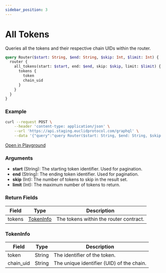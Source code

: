 ```yaml
---
sidebar_position: 3
---
```

# All Tokens
Queries all the tokens and their respective chain UIDs within the router.

```graphql
query Router($start: String, $end: String, $skip: Int, $limit: Int) {
  router {
    all_tokens(start: $start, end: $end, skip: $skip, limit: $limit) {
      tokens {
        token
        chain_uid
      }
    }
  }
}
```
### Example

```bash
curl --request POST \
    --header 'content-type: application/json' \
    --url 'https://api.staging.euclidprotocol.com/graphql' \
    --data '{"query":"query Router($start: String, $end: String, $skip: Int, $limit: Int) {\n  router {\n    all_tokens(start: $start, end: $end, skip: $skip, limit: $limit) {\n      tokens {\n        token\n        chain_uid\n      }\n    }\n  }\n}","variables":{"start":null,"end":null,"skip":null,"limit":null}}'
```

[Open in Playground](https://api.staging.euclidprotocol.com/?explorerURLState=N4IgJg9gxgrgtgUwHYBcQC4QEcYIE4CeABAEoQwr4AUAJAM4oCGeK6RAyingJZIDmAGiI1kYNpx78h9ANbcADmwCSqaQBtucbqyIqUASiLAAOkiJE85SniOnz5xmrUB9FBBnI6VBsx30mLEKibCJIYEJ0corCkQpCGlp%2BCdqGJmb25m4eSHS26RmZ7sh2BeZQABaMvM4w3GAlGQC%2BDUTN6W2NIAIgAG7M3IwARmoIdBggacYgPixTbEgwTgKmU6JzRAtLK9NR65tqy0hTySh7iwemnY1AA)


### Arguments

- **start** (String): The starting token identifier. Used for pagination.
- **end** (String): The ending token identifier. Used for pagination.
- **skip** (Int): The number of tokens to skip in the result set.
- **limit** (Int): The maximum number of tokens to return.

### Return Fields

| Field                  | Type   | Description                                             |
|------------------------|--------|---------------------------------------------------------|
| tokens                 | [TokenInfo](#tokeninfo) | The tokens within the router contract.                  |

### TokenInfo

| Field                  | Type   | Description                                             |
|------------------------|--------|---------------------------------------------------------|
| token                  | String | The identifier of the token.                            |
| chain_uid              | String | The unique identifier (UID) of the chain.               |
